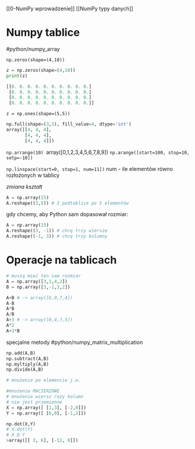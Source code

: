 
[[0-NumPy wprowadzenie]]
[[NumPy typy danych]]


# Numpy tablice
#python/numpy_array

`np.zeros(shape=(4,10))`

```py
z = np.zeros(shape=(4,10))
print(z)

[[0. 0. 0. 0. 0. 0. 0. 0. 0. 0.]
 [0. 0. 0. 0. 0. 0. 0. 0. 0. 0.]
 [0. 0. 0. 0. 0. 0. 0. 0. 0. 0.]
 [0. 0. 0. 0. 0. 0. 0. 0. 0. 0.]]

```

`z = np.ones(shape=(5,5))`
```py
np.full(shape=(3,3), fill_value=4, dtype='int')
array([[4, 4, 4], 
	   [4, 4, 4],
	   [4, 4, 4]])
```

`np.arrange(10)
`array([0,1,2,3,4,5,6,7,8,9])
`np.arange([start=100, stop=10, setp=-10])`

`np.linspace(start=0, stop=1, num=11])` num - ile elementów równo rozłożonych w tablicy

*zmiana kształt*
```py
A = np.array(15)
A.reshape((3,5)) # 3 podtablice po 5 elementów

```

gdy chcemy, aby Python sam dopasował rozmiar:
```py
A = np.array(15)
A.reshape((3, -1)) # chcę trzy wiersze
A.reshape((-1, 3)) # chcę trzy kolumny

```


# Operacje na tablicach

```py
# muszą mieć ten sam rozmiar
A = np.array([3,1,4,2])
B = np.array([3,-1,3,2])

A+B # -> array([6,0,7,4])
A-B
A*B
A/B
A+3 # -> array([6,4,7,5])
A*2
A+3*B
```

specjalne metody
#python/numpy_matrix_multiplication
```py
np.add(A,B)
np.subtract(A,B)
np.myltiply(A,B)
np.divide(A,B)

# mnożenie po elemencie j.w.

#mnożenie MACIERZOWE
# mnożenie wiersz razy kolumn
# nie jest przemienne
X = np.array([ [1,3], [-2,0]])
Y = np.array([ [6,0], [-1,2]])

np.dot(X,Y)
# X.dot(Y)
# X @ Y
>array([[ 3, 6], [-12, 0]])

```
